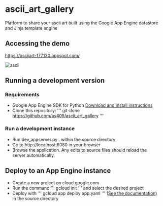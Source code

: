 # ascii_art_gallery
Platform to share your ascii art built using  the Google App Engine datastore and Jinja template engine

## Accessing the demo<br /> 
https://asciiart-177120.appspot.com/

![ascii](https://user-images.githubusercontent.com/17767383/29434455-af7d9cf2-8368-11e7-945c-edbc5439d2fe.png)

## Running a development version

### Requirements

- Google App Engine SDK for Python <a href="https://cloud.google.com/appengine/downloads#Google_App_Engine_SDK_for_Python">Download and install instructions</a>
- Clone this repository: ''' git clone https://github.com/as409/ascii_art_gallery '''

### Run a development instance

- Run dev_appserver.py . within the source directory
- Go to http://localhost:8080 in your browser
- Browse the application. Any edits to source files should reload the server automatically.

## Deploy to an App Engine instance

- Create a new project on cloud.google.com
- Run the command ''' gcloud init ''' and select the desired project
- Deploy with ''' gcloud app deploy app.yaml ''' (<a href="https://cloud.google.com/sdk/gcloud/reference/app/deploy">See the documentation)</a> in the source directory

